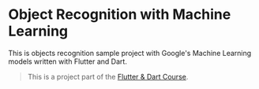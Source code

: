 # Object Recognition with Machine Learning 

This is objects recognition sample project with Google's Machine Learning models written with Flutter and Dart. 

>This is a project part of the [Flutter & Dart Course](https://www.udemy.com/course/mobile-app-development-with-flutter/).

